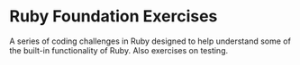 # Ruby Foundation Exercises

A series of coding challenges in Ruby designed to help understand some of the built-in functionality of Ruby. Also exercises on testing.
